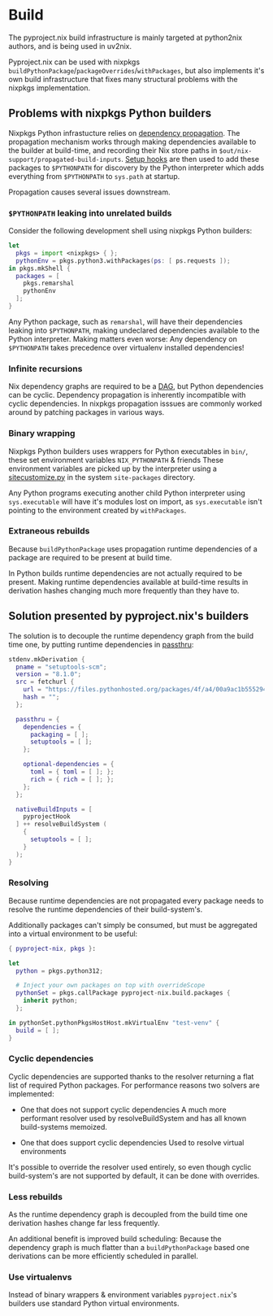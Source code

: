 # Build

<div class="warning">
The pyproject.nix build infrastructure is mainly targeted at python2nix authors, and is being used in uv2nix.
</div>

Pyproject.nix can be used with nixpkgs `buildPythonPackage`/`packageOverrides`/`withPackages`, but also implements it's own build infrastructure that fixes many structural problems with the nixpkgs implementation.

## Problems with nixpkgs Python builders

Nixpkgs Python infrastucture relies on [dependency propagation](https://nixos.org/manual/nixpkgs/unstable/#ssec-stdenv-dependencies-propagated).
The propagation mechanism works through making dependencies available to the builder at build-time, and recording their Nix store paths in `$out/nix-support/propagated-build-inputs`.
[Setup hooks](https://nixos.org/manual/nixpkgs/unstable/#ssec-setup-hooks) are then used to add these packages to `$PYTHONPATH` for discovery by the Python interpreter which adds everything from `$PYTHONPATH` to `sys.path` at startup.

Propagation causes several issues downstream.

### `$PYTHONPATH` leaking into unrelated builds

Consider the following development shell using nixpkgs Python builders:
``` nix
let
  pkgs = import <nixpkgs> { };
  pythonEnv = pkgs.python3.withPackages(ps: [ ps.requests ]);
in pkgs.mkShell {
  packages = [
    pkgs.remarshal
    pythonEnv
  ];
}
```

Any Python package, such as `remarshal`, will have their dependencies leaking into `$PYTHONPATH`, making undeclared dependencies available to the Python interpreter.
Making matters even worse: Any dependency on `$PYTHONPATH` takes precedence over virtualenv installed dependencies!

### Infinite recursions

Nix dependency graphs are required to be a [DAG](https://en.wikipedia.org/wiki/Directed_acyclic_graph), but Python dependencies can be cyclic.
Dependency propagation is inherently incompatible with cyclic dependencies.
In nixpkgs propagation isssues are commonly worked around by patching packages in various ways.

### Binary wrapping

Nixpkgs Python builders uses wrappers for Python executables in `bin/`, these set environment variables `NIX_PYTHONPATH` & friends
These environment variables are picked up by the interpreter using a [sitecustomize.py](https://docs.python.org/3/library/site.html#module-sitecustomize) in the system `site-packages` directory.

Any Python programs executing another child Python interpreter using `sys.executable` will have it's modules lost on import, as `sys.executable` isn't pointing to the environment created by `withPackages`.

### Extraneous rebuilds

Because `buildPythonPackage` uses propagation runtime dependencies of a package are required to be present at build time.

In Python builds runtime dependencies are not actually required to be present.
Making runtime dependencies available at build-time results in derivation hashes changing much more frequently than they have to.

## Solution presented by pyproject.nix's builders

The solution is to decouple the runtime dependency graph from the build time one, by putting runtime dependencies in [passthru](https://nixos.org/manual/nixpkgs/unstable/#chap-passthru):
``` nix
stdenv.mkDerivation {
  pname = "setuptools-scm";
  version = "8.1.0";
  src = fetchurl {
    url = "https://files.pythonhosted.org/packages/4f/a4/00a9ac1b555294710d4a68d2ce8dfdf39d72aa4d769a7395d05218d88a42/setuptools_scm-8.1.0.tar.gz";
    hash = "";
  };

  passthru = {
    dependencies = {
      packaging = [ ];
      setuptools = [ ];
    };

    optional-dependencies = {
      toml = { toml = [ ]; };
      rich = { rich = [ ]; };
    };
  };

  nativeBuildInputs = [
    pyprojectHook
  ] ++ resolveBuildSystem (
    {
      setuptools = [ ];
    }
  );
}
```

### Resolving

Because runtime dependencies are not propagated every package needs to resolve the runtime dependencies of their build-system's.

Additionally packages can't simply be consumed, but must be aggregated into a virtual environment to be useful:
``` nix
{ pyproject-nix, pkgs }:

let
  python = pkgs.python312;

  # Inject your own packages on top with overrideScope
  pythonSet = pkgs.callPackage pyproject-nix.build.packages {
    inherit python;
  };

in pythonSet.pythonPkgsHostHost.mkVirtualEnv "test-venv" {
  build = [ ];
}
```

### Cyclic dependencies

Cyclic dependencies are supported thanks to the resolver returning a flat list of required Python packages.
For performance reasons two solvers are implemented:

- One that does not support cyclic dependencies
  A much more performant resolver used by resolveBuildSystem and has all known build-systems memoized.

- One that does support cyclic dependencies
  Used to resolve virtual environments

It's possible to override the resolver used entirely, so even though cyclic build-system's are not supported by default, it can be done with overrides.

### Less rebuilds

As the runtime dependency graph is decoupled from the build time one derivation hashes change far less frequently.

An additional benefit is improved build scheduling:
Because the dependency graph is much flatter than a `buildPythonPackage` based one derivations can be more efficiently scheduled in parallel.

### Use virtualenvs

Instead of binary wrappers & environment variables `pyproject.nix`'s builders use standard Python virtual environments.
